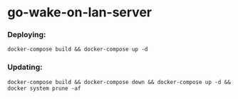 # go-wake-on-lan-server

### Deploying:
`docker-compose build && docker-compose up -d`

### Updating:
`docker-compose build && docker-compose down && docker-compose up -d && docker system prune -af`

